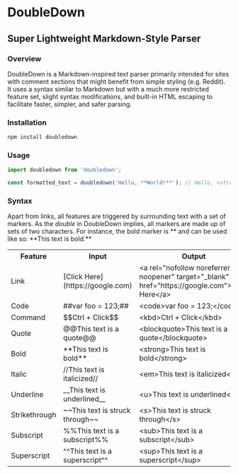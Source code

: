 # DoubleDown
## Super Lightweight Markdown-Style Parser

### Overview

DoubleDown is a Markdown-inspired text parser primarily intended for sites with comment sections that might benefit from simple styling (e.g. Reddit). It uses a syntax similar to Markdown but with a much more restricted feature set, slight syntax modifications, and built-in HTML escaping to facilitate faster, simpler, and safer parsing.

### Installation

```Bash
npm install doubledown
```

### Usage

```JavaScript
import doubledown from 'doubledown';

const formatted_text = doubledown('Hello, **World!**'); // Hello, <strong>World!</strong>
```

### Syntax

Apart from links, all features are triggered by surrounding text with a set of markers. As the *double* in DoubleDown implies, all markers are made up of sets of two characters. For instance, the bold marker is \*\* and can be used like so: \*\*This text is bold.\*\*

<table>
	<tr>
		<th>Feature</th>
		<th>Input</th>
		<th>Output</th>
	</tr>
	<tr>
		<td>Link</td>
		<td>[Click Here](https://google.com)</td>
		<td>&lt;a rel="nofollow noreferrer noopener" target="_blank" href="https<i></i>://google.com"&gt;Click Here&lt;/a&gt;</td>
	</tr>
	<tr>
		<td>Code</td>
		<td>##var foo = 123;##</td>
		<td>&lt;code&gt;var foo = 123;&lt;/code&gt;</td>
	</tr>
	<tr>
		<td>Command</td>
		<td>$$Ctrl + Click$$</td>
		<td>&lt;kbd&gt;Ctrl + Click&lt;/kbd&gt;</td>
	</tr>
	<tr>
		<td>Quote</td>
		<td>@@This text is a quote@@</td>
		<td>&lt;blockquote&gt;This text is a quote&lt;/blockquote&gt;</td>
	</tr>
	<tr>
		<td>Bold</td>
		<td>**This text is bold**</td>
		<td>&lt;strong&gt;This text is bold&lt;/strong&gt;</td>
	</tr>
	<tr>
		<td>Italic</td>
		<td>//This text is italicized//</td>
		<td>&lt;em&gt;This text is italicized&lt;/em&gt;</td>
	</tr>
	<tr>
		<td>Underline</td>
		<td>__This text is underlined__</td>
		<td>&lt;u&gt;This text is underlined&lt;/u&gt;</td>
	</tr>
	<tr>
		<td>Strikethrough</td>
		<td>~~This text is struck through~~</td>
		<td>&lt;s&gt;This text is struck through&lt;/s&gt;</td>
	</tr>
	<tr>
		<td>Subscript</td>
		<td>%%This text is a subscript%%</td>
		<td>&lt;sub&gt;This text is a subscript&lt;/sub&gt;</td>
	</tr>
	<tr>
		<td>Superscript</td>
		<td>^^This text is a superscript^^</td>
		<td>&lt;sup&gt;This text is a superscript&lt;/sup&gt;</td>
	</tr>
</table>
